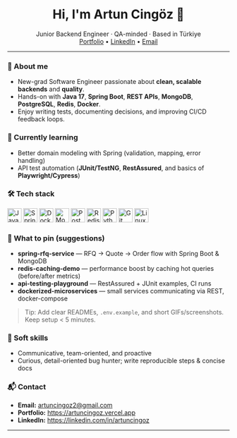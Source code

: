 <h1 align="center">Hi, I'm Artun Cingöz 👋</h1>
<p align="center">
Junior Backend Engineer · QA-minded · Based in Türkiye<br/>
<a href="https://artuncingoz.vercel.app" target="_blank">Portfolio</a> •
<a href="https://linkedin.com/in/artuncingoz" target="_blank">LinkedIn</a> •
<a href="mailto:artuncingoz2@gmail.com" target="_blank">Email</a>
</p>

---

### 🚀 About me
- New-grad Software Engineer passionate about **clean, scalable backends** and **quality**.
- Hands-on with **Java 17**, **Spring Boot**, **REST APIs**, **MongoDB**, **PostgreSQL**, **Redis**, **Docker**.
- Enjoy writing tests, documenting decisions, and improving CI/CD feedback loops.

### 🧠 Currently learning
- Better domain modeling with Spring (validation, mapping, error handling)
- API test automation (**JUnit/TestNG**, **RestAssured**, and basics of **Playwright/Cypress**)

### 🛠️ Tech stack
<p>
  <img src="https://cdn.jsdelivr.net/gh/devicons/devicon/icons/java/java-original.svg" height="32" alt="Java"/>
  <img src="https://cdn.jsdelivr.net/gh/devicons/devicon/icons/spring/spring-original.svg" height="32" alt="Spring"/>
  <img src="https://cdn.jsdelivr.net/gh/devicons/devicon/icons/docker/docker-original.svg" height="32" alt="Docker"/>
  <img src="https://cdn.jsdelivr.net/gh/devicons/devicon/icons/mongodb/mongodb-original.svg" height="32" alt="MongoDB"/>
  <img src="https://cdn.jsdelivr.net/gh/devicons/devicon/icons/postgresql/postgresql-original.svg" height="32" alt="PostgreSQL"/>
  <img src="https://cdn.jsdelivr.net/gh/devicons/devicon/icons/redis/redis-original.svg" height="32" alt="Redis"/>
  <img src="https://cdn.jsdelivr.net/gh/devicons/devicon/icons/python/python-original.svg" height="32" alt="Python"/>
  <img src="https://cdn.jsdelivr.net/gh/devicons/devicon/icons/git/git-original.svg" height="32" alt="Git"/>
  <img src="https://cdn.jsdelivr.net/gh/devicons/devicon/icons/linux/linux-original.svg" height="32" alt="Linux"/>
</p>

### 📌 What to pin (suggestions)
- **spring-rfq-service** — RFQ → Quote → Order flow with Spring Boot & MongoDB
- **redis-caching-demo** — performance boost by caching hot queries (before/after metrics)
- **api-testing-playground** — RestAssured + JUnit examples, CI runs
- **dockerized-microservices** — small services communicating via REST, docker-compose

> Tip: Add clear READMEs, `.env.example`, and short GIFs/screenshots. Keep setup < 5 minutes.

### 🤝 Soft skills
- Communicative, team-oriented, and proactive
- Curious, detail-oriented bug hunter; write reproducible steps & concise docs

### 📬 Contact
- **Email:** artuncingoz2@gmail.com  
- **Portfolio:** https://artuncingoz.vercel.app  
- **LinkedIn:** https://linkedin.com/in/artuncingoz

---

<!-- Optional: Uncomment if you want dynamic GitHub cards. Replace USERNAME with your GitHub username. -->
<!--
<p>
  <img src="https://github-readme-stats.vercel.app/api?username=USERNAME&show_icons=true" height="160" />
  <img src="https://github-readme-stats.vercel.app/api/top-langs/?username=USERNAME&layout=compact" height="160" />
</p>
-->
